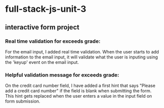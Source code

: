 # full-stack-js-unit-3
## interactive form project

### Real time validation for exceeds grade:  

For the email input, I added real time validation. When the user starts to add information to the email input, it will validate what the user is inputing using the 'keyup' event on the email input.

### Helpful validation message for exceeds grade:
On the credit card number field, I have added a first hint that says "Please add a credit card number" if the field is blank when submitting the form. This hint gets replaced when the user enters a value in the input field on form submission.



